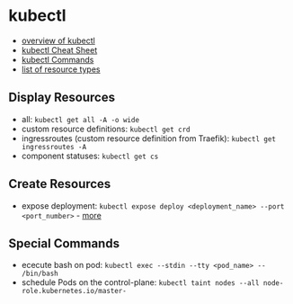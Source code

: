 # kubectl
- [overview of kubectl](https://kubernetes.io/docs/reference/kubectl/overview/)
- [kubectl Cheat Sheet](https://kubernetes.io/docs/reference/kubectl/cheatsheet/)
- [kubectl Commands](https://kubernetes.io/docs/reference/generated/kubectl/kubectl-commands)
- [list of resource types](https://kubernetes.io/docs/reference/kubectl/overview/#resource-types)

## Display Resources
- all: `kubectl get all -A -o wide`
- custom resource definitions: `kubectl get crd`
- ingressroutes (custom resource definition from Traefik): `kubectl get ingressroutes -A`
- component statuses: `kubectl get cs`

## Create Resources
- expose deployment: `kubectl expose deploy <deployment_name> --port <port_number>` - [more](https://kubernetes.io/docs/reference/generated/kubectl/kubectl-commands#expose)

## Special Commands
- ececute bash on pod: `kubectl exec --stdin --tty <pod_name> -- /bin/bash`
- schedule Pods on the control-plane: `kubectl taint nodes --all node-role.kubernetes.io/master-`
